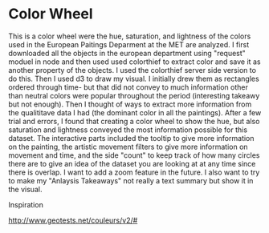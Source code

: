 # Color Wheel

This is a color wheel were the hue, saturation, and lightness of the colors used in the European Paitings Deparment at the MET are analyzed.
I first downloaded all the objects in the european department using "request" moduel in node and then used used colorthief to extract color and save it as another property of the objects. I used the colorthief server side version to do this.
Then I used d3 to draw my visual.
I initially drew them as rectangles ordered through time- but that did not convey to much information other than neutral colors were popular throughout the period (interesting takeawy but not enough).
Then I thought of ways to extract more information from the qualititave data I had (the dominant color in all the paintings).
After a few trial and errors, I found that creating a color wheel to show the hue, but also saturation and lightness conveyed the most information possible for this dataset.
The interactive parts included the tooltip to give more information on the painting, the artistic movement filters to give more information on movement and time, and the side "count" to keep track of how many circles there are to give an idea of the dataset you are looking at at any time since there is overlap.
I want to add a zoom feature in the future. I also want to try to make my "Anlaysis Takeaways" not really a text summary but show it in the visual.

Inspiration

http://www.geotests.net/couleurs/v2/#

